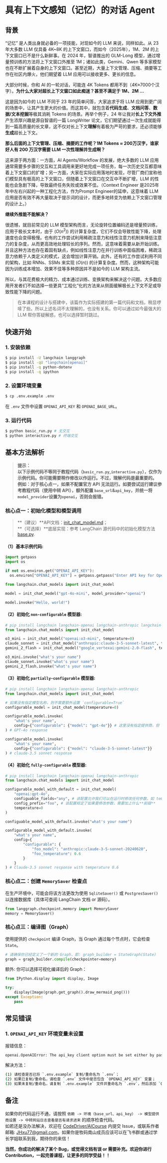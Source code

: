 # 具有上下文感知（记忆）的对话 Agent

## 背景
“记忆” 是人类出身就必备的一项技能，对现如今的 LLM 来说，同样如此。从 23 年大多数 LLM 仅具备 4K~8K 的上下文窗口，而如今（2025年），1M、2M 的上下文窗口已不是什么新鲜事。在 2024 年，智谱推出的 GLM-Long 模型，通过增量预训练的方法将上下文窗口外推至 1M；诸如此类，Gemini、Qwen 等多家模型也在不断扩展着自身的上下文窗口。甚至近期，大量上下文管理、压缩、摘要等工作在社区内爆火，他们期望着 LLM 应用可以接收更多、更长的信息。

大部分时候，你和 AI 的一轮对话，可能连 4K Tokens 都用不到（4K≈7000个汉字）。**为什么大家对超长上下文窗口如此痴迷？甚至不满足于 1M、2M ...**

这是因为如今的 LLM 不同于 23 年的简单问答，大家追求于将 LLM 应用到更广阔的场景中，让其产生更大的价值。而这其中，就包含着**代码生成**、**文档问答**、**数据/文本挖掘**等极其消耗 Tokens 的场景。再举个例子，24 年让我对**长上下文外推**产生浓厚兴趣是源自智谱的一篇 LongWriter 论文，它们期望通过一次生成就能得到一篇高质量的长文章，这不仅对长上下文**理解**有着极为严苛的要求，还必须能够**生成**超长上下文。

**那么后面的上下文管理、压缩、摘要的工作呢？1M Tokens ≈ 200万汉字，谁家好人有 200 万汉字需要 LLM 一次性理解并生成啊？**

这来源于两方面：一方面，AI Agents/Workflow 的发展，绝大多数的 LLM 应用通常需要多步骤的交互和工具调用来更好地完成一项任务，每一次历史交互都意味着上下文窗口的扩增；另一方面，大家在实际应用落地时发现，尽管厂商们宣称他们模型具有极高的上下文窗口，但随着上下文窗口在交互中不断扩增，LLM 的性能也会急剧下降，导致最终任务失败或效果不佳。（Context Engineer 是2025年年中左右兴起的一种工程化方法，作为Prompt Engineer的延申，这意味着 LLM 应用是否有效不再大量取决于提示词的设计，而更多地转变为依赖上下文窗口管理的设计上。）

**继续外推能不能解决？**

很遗憾，就目前常见的 LLM 模型架构而言，无论旋转位置编码还是增量预训练，应用于极长文本时，由于 $(O(n^2))$ 的计算复杂度，它们不仅会导致性能下降，处理速度也会变得极慢。也有的工作尝试利用稀疏注意力和线性注意力机制来降低注意力的复杂度，从而更高效地处理较长的序列。然而，这意味着需要从新开始训练。并且这种方法也存在着固有缺点，例如线性注意力在并行训练中面临困难，稀疏注意力依赖于人类定义的模式，这会增加计算开销。此外，还有的工作尝试利用不同的架构，比如 RNNs、SSMs 来实现 $(O(n))$ 的计算复杂度。然而，这种架构可能因为训练成本增加、效果不佳等多种原因并不是如今的 LLM 架构主流。

所以，与其花费极大的精力、成本通过训练、变换架构来解决这个问题。大多数应用开发者们不如选择一些更具“工程化”化的方法来从侧面缓解极长上下文不足或导致性能下降的问题。

> 在本课程的设计与搭建中，该篇作为实际搭建的第一篇代码和文档，稍显啰嗦了些。所以上述名词不太理解的，也没有关系。你可以通过如今最强大的 LLM 帮你答疑解惑，也可以选择暂时跳过。

## 快速开始
### 1. 安装依赖
```bash
$ pip install -U langchain langgraph
$ pip install -qU "langchain[openai]"
$ pip install -q python-dotenv
$ pip install -q ipython
```

### 2. 设置环境变量
```bash
$ cp .env.example .env
```
在 `.env` 文件中设置 `OPENAI_API_KEY` 和 `OPENAI_BASE_URL`。

### 3. 运行代码
```bash
$ python basic_run.py # 无交互
$ python interactive.py # 终端交互
```

## 基本方法解析
> **提示：**<br>
> **以下示例代码不等同于教程代码（`basic_run.py`,`interactive.py`），仅作为示例代码。你可能需要稍作修改以作运行。不过，理解代码是最重要的。**<br>
> **例如：对于核心点一，如果不配置官方 API 无法运行。如要尝试运行建议参考教程代码（使用中转 API），额外配置 `base_url`&`api_key`，并统一将`model_provider`设置为`openai`，否则会报错。**
### 核心点一：初始化模型和模型调用
> **（建议）**API文档：[init_chat_model.md](../../../docs/api/init_chat_model.md)；<br>
> **（可选择）**底层实现：参考 LangChain 源代码中的初始化模型方法 [base.py](https://github.com/langchain-ai/langchain/blob/master/libs/langchain/langchain/chat_models/base.py).<br>
#### （1）基本示例代码:
```python
import getpass
import os

if not os.environ.get("OPENAI_API_KEY"):
  os.environ["OPENAI_API_KEY"] = getpass.getpass("Enter API key for OpenAI: ")

from langchain.chat_models import init_chat_model

model = init_chat_model("gpt-4o-mini", model_provider="openai")

model.invoke("Hello, world!")
```
#### （2）初始化 `non-configurable` 模型器:
```python
# pip install langchain langchain-openai langchain-anthropic langchain-google-vertexai
from langchain.chat_models import init_chat_model

o3_mini = init_chat_model("openai:o3-mini", temperature=0)
claude_sonnet = init_chat_model("anthropic:claude-3-5-sonnet-latest", temperature=0)
gemini_2_flash = init_chat_model("google_vertexai:gemini-2.0-flash", temperature=0)

o3_mini.invoke("what's your name")
claude_sonnet.invoke("what's your name")
gemini_2_flash.invoke("what's your name")
```
#### （3）初始化 `partially-configurable` 模型器:
```python
# pip install langchain langchain-openai langchain-anthropic
from langchain.chat_models import init_chat_model

# 如果没有指定模型名称，则不需要额外设置 `configurable=True`
configurable_model = init_chat_model(temperature=0)

configurable_model.invoke(
    "what's your name",
    config={"configurable": {"model": "gpt-4o"}} # 这里没有指定提供商，但 LangChain 会根据模型名称自动解析。例如关键词`gpt`指向`openai`家，`claude`指向`anthropic`家 ...
) # GPT-4o response

configurable_model.invoke(
    "what's your name",
    config={"configurable": {"model": "claude-3-5-sonnet-latest"}}
) # claude-3.5 sonnet response
```
#### （4）初始化 `fully-configurable` 模型器:
```python
# pip install langchain langchain-openai langchain-anthropic
from langchain.chat_models import init_chat_model

configurable_model_with_default = init_chat_model(
    "openai:gpt-4o",
    configuable_fields="any", # 该配置允许我们可以在运行时修改任何参数，如 temperature、max_tokens
    config_prefix="foo", # 该配置规定了如果要修改参数，需要加上什么**前缀**
    temperature=0
)

configuable_model_with_default.invoke("what's your name")

configurable_model_with_default.invoke(
    "what's your name",
    config={
        "configurable": {
            "foo_model": "anthropic:claude-3-5-sonnet-20240620",
            "foo_temperature": 0.6
        }
    }
) # Claude-3.5 sonnet response with temperature 0.6
```


### 核心点二：创建 `MemorySaver` 检查点
在生产环境中，可能会将该方法更改为使用 `SqliteSaver()` 或 `PostgresSaver()` 以连接数据库（具体可查阅 LangChain 文档 or 源码）。
```python
from langgraph.checkpoint.memory import MemorySaver
memory = MemorySaver()
```


### 核心点三：编译图（Graph）
使用提供的 `checkpoint` 编译 Graph，当 Graph 通过每个节点时，它会检查 `State`。
```python
# 请确保你已经定义了一个新的 Graph，即: graph_builder = StateGraph(State)
graph = graph_builder.compile(checkpointer=memory)
```
额外: 你可以选择可视化编译后的 Graph：
```python
from IPython.display import display, Image

try:
    display(Image(graph.get_graph().draw_mermaid_png()))
except Exception:
    pass
```

## 常见错误
### 1. `OPENAI_API_KEY` 环境变量未设置
报错信息：
```bash
openai.OpenAIError: The api_key client option must be set either by passing api_key to the client or by setting the OPENAI_API_KEY environment variable
```
解决方法：
```bash
(1) 请检查是否已将 `.env.example` 复制/重命名为 `.env`；
(2) 如果已复制/重命名，请检查 `.env` 文件中是否包含 `OPENAI_API_KEY` 变量；
(3) 如果未复制/重命名，请复制 `.env.example` 文件并重命名为 `.env`，然后添加 `OPENAI_API_KEY` 变量。
```

## 备注
如果你的代码运行不通，请按照 `依赖 -> 环境（base_url、api_key） -> 模型提供商设置 -> 中转网站日志查看是否有请求进来` 的顺序检查代码。<br>
如若还是没办法解决，欢迎在 [CodeDriver/AICourse](https://github.com/CodeDriverTech/AICourse) 内提交 Issue，或联系作者邮箱: JHxu77@gmail.com。如果你是牧码南山成员应该可以在飞书群或通过学长学姐联系到我，期待你的来信！<br>

**当然，你成功的解决了某个 Bug，或觉得文档有误 or 需要补充。欢迎你进行 Contribution，一起完善课程，让更多的同学受益！！**
